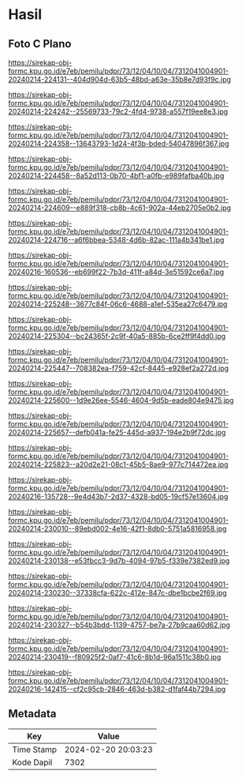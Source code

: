 # Hasil

## Foto C Plano

https://sirekap-obj-formc.kpu.go.id/e7eb/pemilu/pdpr/73/12/04/10/04/7312041004901-20240214-224131--404d904d-63b5-48bd-a63e-35b8e7d93f9c.jpg

https://sirekap-obj-formc.kpu.go.id/e7eb/pemilu/pdpr/73/12/04/10/04/7312041004901-20240214-224242--25569733-79c2-4fd4-9738-a557f19ee8e3.jpg

https://sirekap-obj-formc.kpu.go.id/e7eb/pemilu/pdpr/73/12/04/10/04/7312041004901-20240214-224358--13643793-1d24-4f3b-bded-54047896f367.jpg

https://sirekap-obj-formc.kpu.go.id/e7eb/pemilu/pdpr/73/12/04/10/04/7312041004901-20240214-224458--8a52d113-0b70-4bf1-a0fb-e989fafba40b.jpg

https://sirekap-obj-formc.kpu.go.id/e7eb/pemilu/pdpr/73/12/04/10/04/7312041004901-20240214-224609--e889f318-cb8b-4c61-902a-44eb2705e0b2.jpg

https://sirekap-obj-formc.kpu.go.id/e7eb/pemilu/pdpr/73/12/04/10/04/7312041004901-20240214-224716--a6f6bbea-5348-4d6b-82ac-111a4b341be1.jpg

https://sirekap-obj-formc.kpu.go.id/e7eb/pemilu/pdpr/73/12/04/10/04/7312041004901-20240216-160536--eb699f22-7b3d-411f-a84d-3e51592ce6a7.jpg

https://sirekap-obj-formc.kpu.go.id/e7eb/pemilu/pdpr/73/12/04/10/04/7312041004901-20240214-225248--3677c84f-06c6-4688-a1ef-535ea27c6479.jpg

https://sirekap-obj-formc.kpu.go.id/e7eb/pemilu/pdpr/73/12/04/10/04/7312041004901-20240214-225304--bc24365f-2c9f-40a5-885b-6ce2ff9f4dd0.jpg

https://sirekap-obj-formc.kpu.go.id/e7eb/pemilu/pdpr/73/12/04/10/04/7312041004901-20240214-225447--708382ea-f759-42cf-8445-e928ef2a272d.jpg

https://sirekap-obj-formc.kpu.go.id/e7eb/pemilu/pdpr/73/12/04/10/04/7312041004901-20240214-225600--1d9e26ee-5546-4604-9d5b-eade804e9475.jpg

https://sirekap-obj-formc.kpu.go.id/e7eb/pemilu/pdpr/73/12/04/10/04/7312041004901-20240214-225657--defb041a-fe25-445d-a937-194e2b9f72dc.jpg

https://sirekap-obj-formc.kpu.go.id/e7eb/pemilu/pdpr/73/12/04/10/04/7312041004901-20240214-225823--a20d2e21-08c1-45b5-8ae9-977c714472ea.jpg

https://sirekap-obj-formc.kpu.go.id/e7eb/pemilu/pdpr/73/12/04/10/04/7312041004901-20240216-135728--9e4d43b7-2d37-4328-bd05-19cf57e13604.jpg

https://sirekap-obj-formc.kpu.go.id/e7eb/pemilu/pdpr/73/12/04/10/04/7312041004901-20240214-230010--89ebd002-4e16-42f1-8db0-5751a5816958.jpg

https://sirekap-obj-formc.kpu.go.id/e7eb/pemilu/pdpr/73/12/04/10/04/7312041004901-20240214-230138--e53fbcc3-9d7b-4094-97b5-f339e7382ed9.jpg

https://sirekap-obj-formc.kpu.go.id/e7eb/pemilu/pdpr/73/12/04/10/04/7312041004901-20240214-230230--37338cfa-622c-412e-847c-dbe1bcbe2f69.jpg

https://sirekap-obj-formc.kpu.go.id/e7eb/pemilu/pdpr/73/12/04/10/04/7312041004901-20240214-230327--b54b3bdd-1139-4757-be7a-27b9caa60d62.jpg

https://sirekap-obj-formc.kpu.go.id/e7eb/pemilu/pdpr/73/12/04/10/04/7312041004901-20240214-230419--f80925f2-0af7-41c6-8b1d-96a1511c38b0.jpg

https://sirekap-obj-formc.kpu.go.id/e7eb/pemilu/pdpr/73/12/04/10/04/7312041004901-20240216-142415--cf2c95cb-2846-463d-b382-d1faf44b7294.jpg


## Metadata

| Key        | Value               |
| ---------- | ------------------- |
| Time Stamp | 2024-02-20 20:03:23 |
| Kode Dapil | 7302                |



